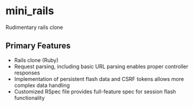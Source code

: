 # mini_rails

Rudimentary rails clone

## Primary Features

- Rails clone (Ruby)
- Request parsing, including basic URL parsing enables proper controller responses
- Implementation of persistent flash data and CSRF tokens allows more complex data handling
- Customized RSpec file provides full-feature spec for session flash functionality
